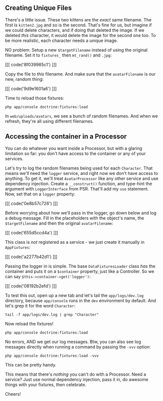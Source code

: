 ## Creating Unique Files

There's a little issue. These two kittens are the *exact* same filename.
The first is `kitten2.jpg` and so is the second. That's fine for us, but
imagine if we could delete characters, and if doing that deleted the image.
If we deleted *this* character, it would delete the image for the second one
too. To be more realistic, each character needs a unique image.

NO problem. Setup a new `$targetFilename` instead of using the original filename.
Set it to `fixtures_` then `mt_rand()` and `.jpg`:

[[[ code('8f039985c1') ]]]

Copy the file to *this* filename. And make sure that the `avatarFilename`
is our new, random thing:

[[[ code('9d9e1601a6') ]]]

Time to reload those fixtures:

```
php app/console doctrine:fixtures:load
```

In `web/uploads/avatars`, we see a bunch of random filenames. And when we
refresh, they're all using different filenames. 

## Accessing the container in a Processor

You can do whatever you want inside a Processor, but with a glaring limitation
so far: you don't have access to the container or any of your services.

Let's try to log the random filenames being used for each `Character`. That
means we'll need the `logger` service, and right now we don't have access
to anything. To get it, we'll treat `AvatarProcessor` like any other service
and use dependency injection. Create a `__construct()` function, and type-hint
the argument with `LoggerInterface` from PSR. That'll add my `use` statement.
Now, set that on a `logger` property:

[[[ code('0e8b57c726') ]]]

Before worrying about how we'll pass in the logger, go down below and log
a debug message. Fill in the placeholders with the object's name, the `$targetFilename`
and then the original `avatarFilename`:

[[[ code('655d5ccd4a') ]]]

This class is *not* registered as a service - we just create it manually
in `AppFixtures`:

[[[ code('a2277b42d1') ]]]

Passing the logger in is simple. The base `DataFixturesLoader` class *has*
the container and puts it on a `$container` property, just like a Controller.
So we can say `$this->container->get('logger')`:

[[[ code('08192b2efd') ]]]

To test this out, open up a new tab and let's tail the `app/logs/dev.log`
directory, because `app/console` runs in the `dev` environment by default.
And let's grep it for the word `Character`:

```
tail -f app/logs/dev.log | grep "Character"
```

Now reload the fixtures!

```
php app/console doctrine:fixtures:load
```

No errors, AND we get our log messages. Btw, you can also see log messages
directly when running a command by passing the `-vvv` option:

```
php app/console doctrine:fixtures:load -vvv
```

This can be pretty handy. 

This means that there's *nothing* you can't do with a Processor. Need a service?
Just use normal dependency injection, pass it in, do awesome things with
your fixtures, then celebrate.

Cheers!
